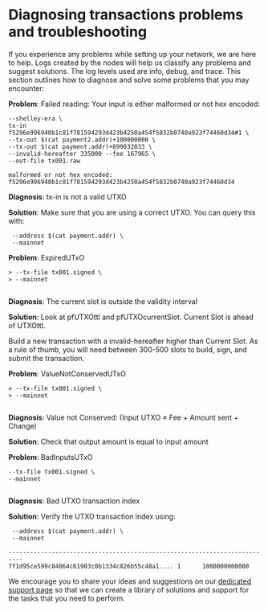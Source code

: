 # Diagnosing transactions problems and troubleshooting

If you experience any problems while setting up your network, we are here to help. Logs created by the nodes will help us classify any problems and suggest solutions. The log levels used are info, debug, and trace.
This section outlines how to diagnose and solve some problems that you may encounter:

**Problem**: Failed reading: Your input is either malformed or not hex encoded:

```$ cardano-cli transaction build-raw \
--shelley-era \
tx-in f5296e996940b1c81f781594293d423b4250a454f5832b0740a923f74460d34#1 \
--tx-out $(cat payment2.addr)+100000000 \
--tx-out $(cat payment.addr)+899832033 \
--invalid-hereafter 335000 --fee 167965 \
--out-file tx001.raw
```

```> option --tx-in: Failed reading: Your input is either
malformed or not hex encoded:
f5296e996940b1c81f781594293d423b4250a454f5832b0740a923f74460d34
```

**Diagnosis**:  tx-in is not a valid UTXO

**Solution**: Make sure that you are using a correct UTXO. You can query this with:

```$ cardano-cli query utxo \
 --address $(cat payment.addr) \
 --mainnet
```

**Problem**: ExpiredUTxO

```$ cardano-cli transaction submit \
> --tx-file tx001.signed \
> --mainnet
```

```> ApplyTxError [LedgerFailure (UtxowFailure (UtxoFailure(ExpiredUTxO {pfUTXOttl = SlotNo {unSlotNo = 123456}, pfUTXOcurrentSlot = SlotNo {unSlotNo = 123457}})))]
```
**Diagnosis**: The current slot is outside the validity interval

**Solution**: Look at pfUTXOttl and pfUTXOcurrentSlot. Current Slot is ahead of UTXOttl.

Build a new transaction with a invalid-hereafter higher than Current Slot. As a rule of thumb, you will need between 300-500 slots to build, sign, and submit the transaction.

**Problem**: ValueNotConservedUTxO

```$ cardano-cli transaction submit \
> --tx-file tx001.signed \
> --mainnet
```

```ApplyTxError [LedgerFailure (UtxowFailure (UtxoFailure (FeeTooSmallUTxO (Coin 172409) (Coin 167965)))),LedgerFailure (UtxowFailure (UtxoFailure (ValueNotConservedUTxO (Coin 1000000000)(Coin 999999998))))]
```
**Diagnosis**: Value not Conserved: (Input UTXO ≠ Fee + Amount sent + Change)

**Solution**: Check that output amount is equal to input amount

**Problem**: BadInputsUTxO

```$ cardano-cli transaction submit \
--tx-file tx001.signed \
--mainnet
```
```> ApplyTxError [LedgerFailure (UtxowFailure (UtxoFailure (BadInputsUTxO (fromList [TxIn (TxId {_TxId =f5296e996940b1c81f781594293d423b4250a454f5832b0740a923f74460d34e}) ]))))
```
**Diagnosis**: Bad UTXO transaction index

**Solution**: Verify the UTXO transaction index using:

```$ cardano-cli query utxo \
 --address $(cat payment.addr) \
 --mainnet
```

```>  TxHash                                    TxIx      Lovelace
--------------------------------------------------------------------------
7f1d95ce599c84064c61903c0b1334c826b55c48a1.... 1      1000000000000
```

We encourage you to share your ideas and suggestions on our [dedicated support page](https://iohk.zendesk.com/hc/en-us/categories/900000102203-Shelley-Testnet) so that we can create a library of solutions and support for the tasks that you need to perform.
